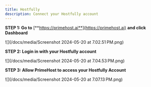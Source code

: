 ```yaml
---
title: Hostfully
description: Connect your Hostfully account
---
```

**STEP 1: Go to** [**https://primehost.ai**](https://primehost.ai) **and click Dashboard**

![](/docs/media/Screenshot 2024-05-20 at 7.02.51 PM.png)

**STEP 2: Login in with your Hostfully account**

![](/docs/media/Screenshot 2024-05-20 at 7.04.53 PM.png)

**STEP 3: Allow PrimeHost to access your Hostfully Account**

![](/docs/media/Screenshot 2024-05-20 at 7.07.13 PM.png)